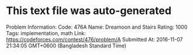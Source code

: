 # This text file was auto-generated

Problem Information:
Code: 476A
Name: Dreamoon and Stairs
Rating: 1000
Tags: implementation, math
Link: https://codeforces.com/contest/476/problem/A
Submitted At: 2016-11-07 21:34:05 GMT+0600 (Bangladesh Standard Time)